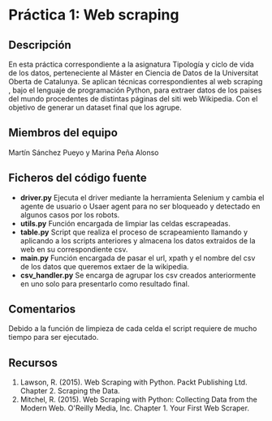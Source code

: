 #  Práctica 1: Web scraping
##  Descripción

En esta práctica correspondiente a la  asignatura Tipología y ciclo de vida de los datos, perteneciente al Máster en Ciencia de Datos de la Universitat Oberta de Catalunya. Se  aplican técnicas correspondientes al web scraping , bajo  el lenguaje de programación Python, para extraer datos  de los paises del mundo procedentes de distintas páginas del siti web Wikipedia. Con el objetivo de generar un dataset final que los agrupe.

## Miembros del equipo

Martín Sánchez Pueyo y Marina Peña Alonso

## Ficheros del código fuente

+ **driver.py** Ejecuta el driver mediante la herramienta Selenium y cambia el agente de usuario o Usaer agent para no ser bloqueado y detectado en algunos casos por los robots.
+ **utils.py** Función encargada de limpiar las celdas escrapeadas.
+ **table.py** Script que realiza el proceso de scrapeamiento llamando y aplicando a los scripts anteriores y almacena los datos extraidos de la web en su correspondiente csv.
+ **main.py** Función encargada de pasar el url, xpath y el nombre del csv de los datos que queremos extaer de la wikipedia.
+ **csv_handler.py** Se encarga de agrupar los csv creados anteriormente en uno solo para presentarlo como resultado final.

## Comentarios

Debido a la función de limpieza de cada celda el script requiere de mucho tiempo para ser ejecutado.

## Recursos

1. Lawson, R. (2015). Web Scraping with Python. Packt Publishing Ltd. Chapter 2. Scraping the Data.
2. Mitchel, R. (2015). Web Scraping with Python: Collecting Data from the Modern Web. O'Reilly Media, Inc. Chapter 1. Your First Web Scraper.


